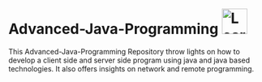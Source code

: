 # Advanced-Java-Programming <img src="https://image.flaticon.com/icons/svg/226/226777.svg" height="50" width="50" title="Learning Advanced Java">

This Advanced-Java-Programming Repository throw lights on how to develop a client side and server side program using java and java based technologies. It also offers insights on network and remote programming.
